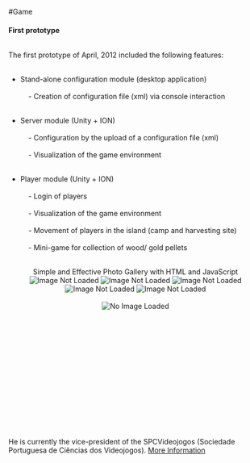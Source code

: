 #Game
<p></p>


#### First prototype
<span>
  <img src="images/rui.png" alt=""></img>
</span>

<p align="justify">
The first prototype of April, 2012 included the following features: <br></br>

- Stand-alone configuration module (desktop application) <br></br>
&nbsp;&nbsp;&nbsp;&nbsp;- Creation of configuration file (xml) via console interaction <br></br>
	
- Server module (Unity + ION) <br></br>
&nbsp;&nbsp;&nbsp;&nbsp;- Configuration by the upload of a configuration file (xml) <br></br>
&nbsp;&nbsp;&nbsp;&nbsp;- Visualization of the game environment <br></br>
	
- Player module (Unity + ION) <br></br>
&nbsp;&nbsp;&nbsp;&nbsp;- Login of players <br></br>
&nbsp;&nbsp;&nbsp;&nbsp;- Visualization of the game environment <br></br>
&nbsp;&nbsp;&nbsp;&nbsp;- Movement of players in the island (camp and harvesting site) <br></br>
&nbsp;&nbsp;&nbsp;&nbsp;- Mini-game for collection of wood/ gold pellets <br></br>
</p>

<div class="gallery" align="center">
<h8>Simple and Effective Photo Gallery with HTML and JavaScript</h8><br/>
<div class="thumbnails">
<img onmouseover="preview.src=img1.src" id="img1" src="images/screens/001/001.png" alt="Image Not Loaded"/>
<img onmouseover="preview.src=img2.src" id="img2" src="images/screens/001/003.png" alt="Image Not Loaded"/>
<img onmouseover="preview.src=img3.src" id="img3" src="images/screens/001/005.png" alt="Image Not Loaded"/>
<img onmouseover="preview.src=img4.src" id="img4" src="images/screens/001/004.png" alt="Image Not Loaded"/>
<img onmouseover="preview.src=img5.src" id="img5" src="images/screens/001/006.png" alt="Image Not Loaded"/>
</div><br/>
<div class="preview" align="center">
 <img id="preview" src="images/screens/001/001.png" alt="No Image Loaded"/>
</div>
</div>

<div id="gallery" align="center" width="100%"> 
    <div id="thumbs" width="100%">
        <a href="javascript: changeImage(1); changePreview(2);"><img src="images/screens/001/001.png" alt="" /></a>
        <a href="javascript: changeImage(2); "><img src="images/screens/001/003.png" alt="" /></a>
        <a href="javascript: changeImage(3);"><img src="images/screens/001/007.png" alt="" /></a>
        <a href="javascript: changeImage(4);"><img src="images/screens/001/004.png" alt="" /></a>
        <a href="javascript: changeImage(5);"><img src="images/screens/001/006.png" alt="" /></a>
    </div>
 
    <div id="bigimages" width="100%">
        <div id="normal1">
            <img src="images/screens/001/001.png" alt=""/>
        </div>
 
        <div id="normal2">
            <img src="images/screens/001/003.png" alt=""/>
        </div>
 
        <div id="normal3">
            <img src="images/screens/001/007.png" alt=""/>
        </div>
 
        <div id="normal4">
            <img src="images/screens/001/004.png" alt=""/>
        </div>
 
        <div id="normal5">
            <img src="images/screens/001/006.png" alt=""/>
        </div>
    </div>
</div>


He is currently the
vice-president of the SPCVideojogos (Sociedade Portuguesa de Ciências
dos Videojogos). <a href="http://gaips.inesc-id.pt/rprada">More Information</a>
